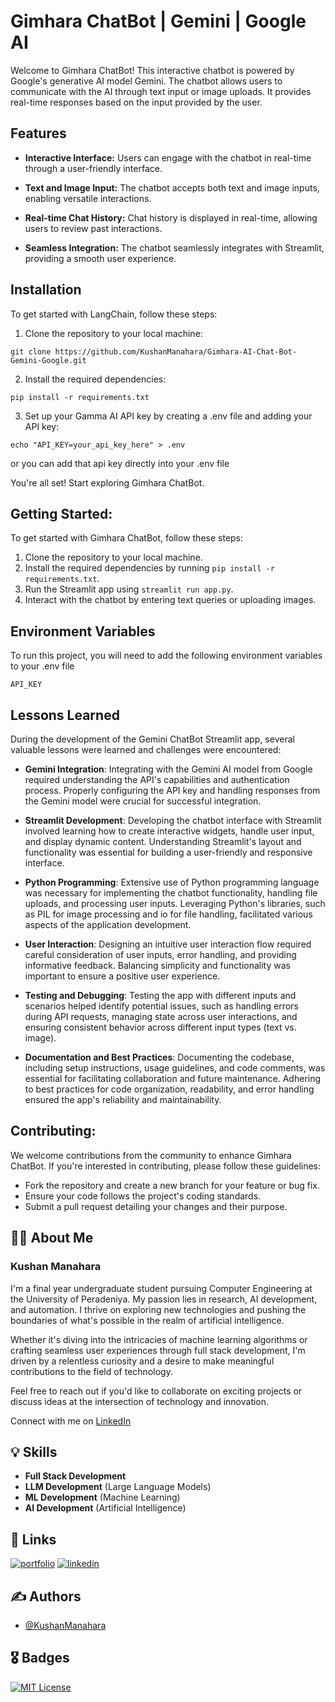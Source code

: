 # Gimhara ChatBot | Gemini | Google AI

Welcome to Gimhara ChatBot! This interactive chatbot is powered by Google's generative AI model Gemini. The chatbot allows users to communicate with the AI through text input or image uploads. It provides real-time responses based on the input provided by the user.

## Features

- **Interactive Interface:** Users can engage with the chatbot in real-time through a user-friendly interface.

- **Text and Image Input:** The chatbot accepts both text and image inputs, enabling versatile interactions.

- **Real-time Chat History:** Chat history is displayed in real-time, allowing users to review past interactions.

- **Seamless Integration:** The chatbot seamlessly integrates with Streamlit, providing a smooth user experience.

## Installation

To get started with LangChain, follow these steps:

1. Clone the repository to your local machine:

```
git clone https://github.com/KushanManahara/Gimhara-AI-Chat-Bot-Gemini-Google.git
```

2. Install the required dependencies:

```
pip install -r requirements.txt
```

3. Set up your Gamma AI API key by creating a .env file and adding your API key:

```
echo "API_KEY=your_api_key_here" > .env
```

or you can add that api key directly into your .env file

You're all set! Start exploring Gimhara ChatBot.

## Getting Started:

To get started with Gimhara ChatBot, follow these steps:

1. Clone the repository to your local machine.
2. Install the required dependencies by running `pip install -r requirements.txt`.
3. Run the Streamlit app using `streamlit run app.py`.
4. Interact with the chatbot by entering text queries or uploading images.

## Environment Variables

To run this project, you will need to add the following environment variables to your .env file

`API_KEY`

## Lessons Learned

During the development of the Gemini ChatBot Streamlit app, several valuable lessons were learned and challenges were encountered:

- **Gemini Integration**: Integrating with the Gemini AI model from Google required understanding the API's capabilities and authentication process. Properly configuring the API key and handling responses from the Gemini model were crucial for successful integration.

- **Streamlit Development**: Developing the chatbot interface with Streamlit involved learning how to create interactive widgets, handle user input, and display dynamic content. Understanding Streamlit's layout and functionality was essential for building a user-friendly and responsive interface.

- **Python Programming**: Extensive use of Python programming language was necessary for implementing the chatbot functionality, handling file uploads, and processing user inputs. Leveraging Python's libraries, such as PIL for image processing and io for file handling, facilitated various aspects of the application development.

- **User Interaction**: Designing an intuitive user interaction flow required careful consideration of user inputs, error handling, and providing informative feedback. Balancing simplicity and functionality was important to ensure a positive user experience.

- **Testing and Debugging**: Testing the app with different inputs and scenarios helped identify potential issues, such as handling errors during API requests, managing state across user interactions, and ensuring consistent behavior across different input types (text vs. image).

- **Documentation and Best Practices**: Documenting the codebase, including setup instructions, usage guidelines, and code comments, was essential for facilitating collaboration and future maintenance. Adhering to best practices for code organization, readability, and error handling ensured the app's reliability and maintainability.

## Contributing:

We welcome contributions from the community to enhance Gimhara ChatBot. If you're interested in contributing, please follow these guidelines:

- Fork the repository and create a new branch for your feature or bug fix.
- Ensure your code follows the project's coding standards.
- Submit a pull request detailing your changes and their purpose.

## 🧑‍💼 About Me

### Kushan Manahara

I'm a final year undergraduate student pursuing Computer Engineering at the University of Peradeniya. My passion lies in research, AI development, and automation. I thrive on exploring new technologies and pushing the boundaries of what's possible in the realm of artificial intelligence.

Whether it's diving into the intricacies of machine learning algorithms or crafting seamless user experiences through full stack development, I'm driven by a relentless curiosity and a desire to make meaningful contributions to the field of technology.

Feel free to reach out if you'd like to collaborate on exciting projects or discuss ideas at the intersection of technology and innovation.

Connect with me on [LinkedIn](<[Your_LinkedIn_Profile_URL](https://www.linkedin.com/in/kushan-manahara/)>)

## 💡 Skills

- **Full Stack Development**
- **LLM Development** (Large Language Models)
- **ML Development** (Machine Learning)
- **AI Development** (Artificial Intelligence)

## 🔗 Links

[![portfolio](https://img.shields.io/badge/my_portfolio-000?style=for-the-badge&logo=ko-fi&logoColor=white)](https://kushan-portfollio.vercel.app/)
[![linkedin](https://img.shields.io/badge/linkedin-0A66C2?style=for-the-badge&logo=linkedin&logoColor=white)](https://www.linkedin.com/in/kushan-manahara/)

## ✍️ Authors

- [@KushanManahara](https://github.com/KushanManahara/)

## 🎖️ Badges

[![MIT License](https://img.shields.io/badge/License-MIT-green.svg)](https://choosealicense.com/licenses/mit/)
